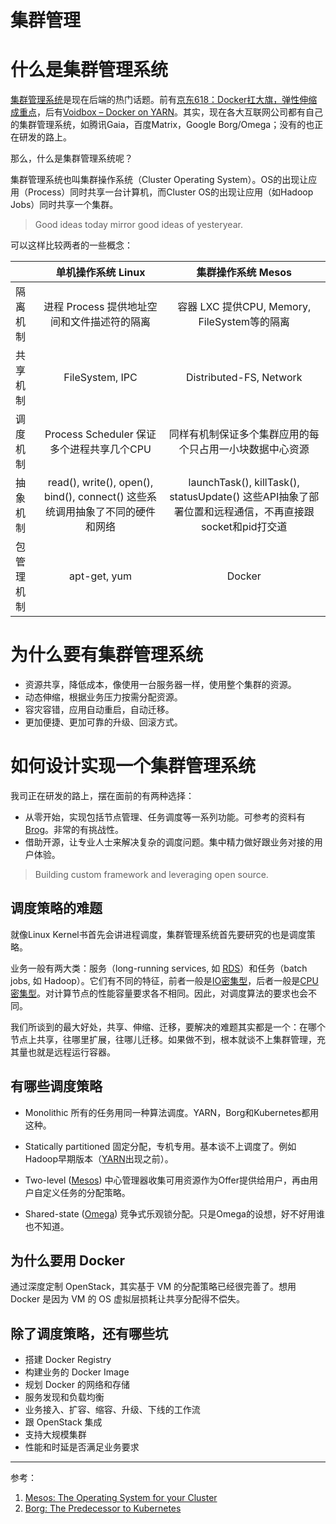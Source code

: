 # 集群管理

# 什么是集群管理系统

[集群管理系统](https://en.wikipedia.org/wiki/Cluster_manager)是现在后端的热门话题。前有[京东618：Docker扛大旗，弹性伸缩成重点](http://www.infoq.com/cn/news/2015/06/jd-618-docker/)，后有[Voidbox – Docker on YARN](http://tech.hulu.com/blog/2015/08/06/voidbox-docker-on-yarn/)。其实，现在各大互联网公司都有自己的集群管理系统，如腾讯Gaia，百度Matrix，Google Borg/Omega；没有的也正在研发的路上。

那么，什么是集群管理系统呢？

集群管理系统也叫集群操作系统（Cluster Operating System）。OS的出现让应用（Process）同时共享一台计算机，而Cluster OS的出现让应用（如Hadoop Jobs）同时共享一个集群。

> Good ideas today mirror good ideas of yesteryear.

可以这样比较两者的一些概念：

|          | 单机操作系统 Linux | 集群操作系统 Mesos|
| -------- | :-----: | :-----: |
| 隔离机制 | 进程 Process 提供地址空间和文件描述符的隔离 | 容器 LXC 提供CPU, Memory, FileSystem等的隔离 |
| 共享机制 | FileSystem, IPC | Distributed-FS, Network |
| 调度机制 | Process Scheduler 保证多个进程共享几个CPU | 同样有机制保证多个集群应用的每个只占用一小块数据中心资源 |
| 抽象机制 | read(), write(), open(), bind(), connect() 这些系统调用抽象了不同的硬件和网络 | launchTask(), killTask(), statusUpdate() 这些API抽象了部署位置和远程通信，不再直接跟socket和pid打交道 |
| 包管理机制 | apt-get, yum | Docker |

# 为什么要有集群管理系统

* 资源共享，降低成本，像使用一台服务器一样，使用整个集群的资源。
* 动态伸缩，根据业务压力按需分配资源。
* 容灾容错，应用自动重启，自动迁移。
* 更加便捷、更加可靠的升级、回滚方式。

# 如何设计实现一个集群管理系统

我司正在研发的路上，摆在面前的有两种选择：

* 从零开始，实现包括节点管理、任务调度等一系列功能。可参考的资料有 [Brog](http://research.google.com/pubs/pub43438.html)。非常的有挑战性。
* 借助开源，让专业人士来解决复杂的调度问题。集中精力做好跟业务对接的用户体验。

> Building custom framework and leveraging open source.

## 调度策略的难题

就像Linux Kernel书首先会讲进程调度，集群管理系统首先要研究的也是调度策略。

业务一般有两大类：服务（long-running services, 如 [RDS](https://aws.amazon.com/rds/mysql/)）和任务（batch jobs, 如 Hadoop）。它们有不同的特征，前者一般是[IO密集型](http://en.wikipedia.org/wiki/I/O_bound)，后者一般是[CPU密集型](http://en.wikipedia.org/wiki/CPU-bound)。对计算节点的性能容量要求各不相同。因此，对调度算法的要求也会不同。

我们所谈到的最大好处，共享、伸缩、迁移，要解决的难题其实都是一个：在哪个节点上共享，往哪里扩展，往哪儿迁移。如果做不到，根本就谈不上集群管理，充其量也就是远程运行容器。

## 有哪些调度策略

*   Monolithic
    所有的任务用同一种算法调度。YARN，Borg和Kubernetes都用这种。

*   Statically partitioned
    固定分配，专机专用。基本谈不上调度了。例如Hadoop早期版本（[YARN](http://hadoop.apache.org/docs/current/hadoop-yarn/hadoop-yarn-site/YARN.html)出现之前）。

*   Two-level ([Mesos](http://mesos.apache.org/documentation/latest/mesos-architecture/))
	中心管理器收集可用资源作为Offer提供给用户，再由用户自定义任务的分配策略。

*   Shared-state ([Omega](http://research.google.com/pubs/pub41684.html))
    竞争式乐观锁分配。只是Omega的设想，好不好用谁也不知道。

## 为什么要用 Docker

通过深度定制 OpenStack，其实基于 VM 的分配策略已经很完善了。想用 Docker 是因为 VM 的 OS 虚拟层损耗让共享分配得不偿失。

## 除了调度策略，还有哪些坑

*   搭建 Docker Registry
*   构建业务的 Docker Image
*   规划 Docker 的网络和存储
*   服务发现和负载均衡
*   业务接入、扩容、缩容、升级、下线的工作流
*   跟 OpenStack 集成
*   支持大规模集群
*   性能和时延是否满足业务要求





---

参考：

1.  [Mesos: The Operating System for your Cluster](https://www.youtube.com/watch?v=gVGZHzRjvo0)
2.  [Borg: The Predecessor to Kubernetes](http://blog.kubernetes.io/2015/04/borg-predecessor-to-kubernetes.html)

